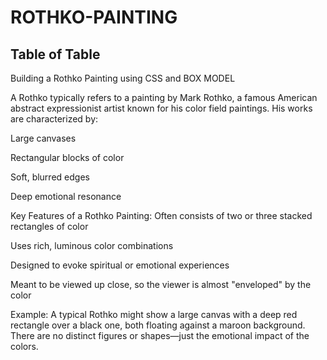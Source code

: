 # ROTHKO-PAINTING
## Table of Table
Building a Rothko Painting using CSS and BOX MODEL

A Rothko typically refers to a painting by Mark Rothko, a famous American abstract expressionist artist known for his color field paintings. His works are characterized by:

Large canvases

Rectangular blocks of color

Soft, blurred edges

Deep emotional resonance

Key Features of a Rothko Painting:
Often consists of two or three stacked rectangles of color

Uses rich, luminous color combinations

Designed to evoke spiritual or emotional experiences

Meant to be viewed up close, so the viewer is almost "enveloped" by the color

Example:
A typical Rothko might show a large canvas with a deep red rectangle over a black one, both floating against a maroon background. There are no distinct figures or shapes—just the emotional impact of the colors.
